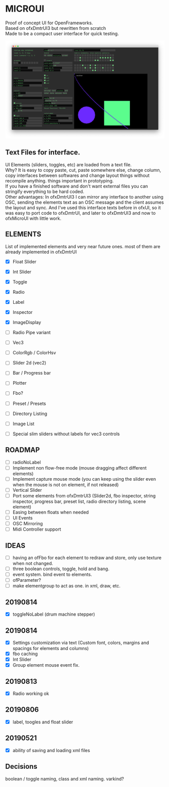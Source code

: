 # MICROUI

Proof of concept UI for OpenFrameworks.  
Based on ofxDmtrUI3 but rewritten from scratch  
Made to be a compact user interface for quick testing.

![IMAGE ALT TEXT HERE](microui.png)


## Text Files for interface.
UI Elements (sliders, toggles, etc) are loaded from a text file.  
Why? It is easy to copy paste, cut, paste somewhere else, change column, copy interfaces between softwares
and change layout things without recompile anything. things important in prototyping.  
If you have a finished software and don't want external files you can stringify everything to be hard coded.  
Other advantages: In ofxDmtrUI3 I can mirror any interface to another using OSC, sending the elements text as an OSC message and the client assumes the layout and sync.
And I've used this interface texts before in ofxUI, so it was easy to port code to ofxDmtrUI, and later to ofxDmtrUI3 and now to ofxMicroUI with little work.

## ELEMENTS 
List of implemented elements and very near future ones. most of them are already implemented in ofxDmtrUI
- [x] Float Slider
- [x] Int Slider
- [x] Toggle
- [x] Radio
- [x] Label
- [x] Inspector
- [x] ImageDisplay
- [ ] Radio Pipe variant
- [ ] Vec3
- [ ] ColorRgb / ColorHsv
- [ ] Slider 2d (vec2)
- [ ] Bar / Progress bar
- [ ] Plotter
- [ ] Fbo?
- [ ] Preset / Presets
- [ ] Directory Listing
- [ ] Image List
- [ ] Special slim sliders without labels for vec3 controls


## ROADMAP
- [ ] radioNoLabel
- [ ] Implement non flow-free mode (mouse dragging affect different elements)
- [ ] Implement capture mouse mode (you can keep using the slider even when the mouse is not on element, if not released)
- [ ] Vertical Slider
- [ ] Port some elements from ofxDmtrUI3 (Slider2d, fbo inspector, string inspector, progress bar, preset list, radio directory listing, scene element)
- [ ] Easing between floats when needed
- [ ] UI Events
- [ ] OSC Mirroring
- [ ] Midi Controller support

## IDEAS
- [ ] having an ofFbo for each element to redraw and store, only use texture when not changed.
- [ ] three boolean controls, toggle, hold and bang.
- [ ] event system. bind event to elements.
- [ ] ofParameter?
- [ ] make elementgroup to act as one. in xml, draw, etc.

## 20190814
- [x] toggleNoLabel (drum machine stepper)

## 20190814
- [x] Settings customization via text (Custom font, colors, margins and spacings for elements and columns)
- [x] fbo caching
- [x] Int Slider
- [x] Group element mouse event fix.

## 20190813
- [x] Radio working ok  

## 20190806
- [x] label, toogles and float slider

## 20190521
- [x] ability of saving and loading xml files  

## Decisions  
boolean / toggle naming, class and xml naming.
varkind?  

